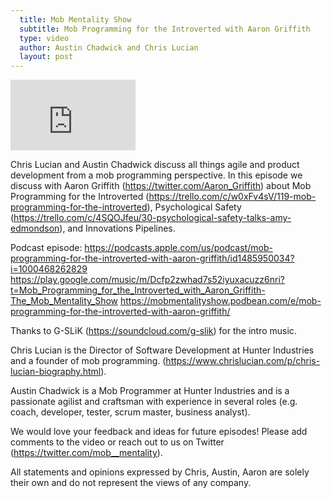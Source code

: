 ```yaml
---
  title: Mob Mentality Show
  subtitle: Mob Programming for the Introverted with Aaron Griffith
  type: video
  author: Austin Chadwick and Chris Lucian
  layout: post
---
```


<iframe width="200" height="113" src="https://www.youtube.com/embed/okaktdTyLas?feature=oembed" frameborder="0" allow="accelerometer; autoplay; clipboard-write; encrypted-media; gyroscope; picture-in-picture; web-share" allowfullscreen title="Mob Programming for the Introverted with Aaron Griffith"></iframe>

Chris Lucian and Austin Chadwick discuss all things agile and product development from a mob programming perspective. In this episode we discuss with Aaron Griffith (https://twitter.com/Aaron_Griffith) about Mob Programming for the Introverted (https://trello.com/c/w0xFv4sV/119-mob-programming-for-the-introverted), Psychological Safety (https://trello.com/c/4SQOJfeu/30-psychological-safety-talks-amy-edmondson), and Innovations Pipelines. 
 
Podcast episode:
https://podcasts.apple.com/us/podcast/mob-programming-for-the-introverted-with-aaron-griffith/id1485950034?i=1000468262829
https://play.google.com/music/m/Dcfp2zwhad7s52iyuxacuzz6nri?t=Mob_Programming_for_the_Introverted_with_Aaron_Griffith-The_Mob_Mentality_Show
https://mobmentalityshow.podbean.com/e/mob-programming-for-the-introverted-with-aaron-griffith/

Thanks to G-SLiK (https://soundcloud.com/g-slik) for the intro music.

Chris Lucian is the Director of Software Development at Hunter Industries and a founder of mob programming. (https://www.chrislucian.com/p/chris-lucian-biography.html).

Austin Chadwick is a Mob Programmer at Hunter Industries and is a passionate agilist and craftsman with experience in several roles (e.g. coach, developer, tester, scrum master, business analyst).

We would love your feedback and ideas for future episodes! Please add comments to the video or reach out to us on Twitter (https://twitter.com/mob__mentality).

All statements and opinions expressed by Chris, Austin, Aaron are solely their own and do not represent the views of any company.

